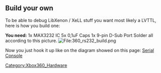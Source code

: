 ## Build your own

To be able to debug LibXenon / XeLL stuff you want most likely a LVTTL,
here is how you build one:

**You need:**
1x MAX3232 IC
5x 0,1uF Caps
1x 9-pin D-Sub Port
Solder all according to this picture.
![<File:360_rs232_build.png>](360_rs232_build.png
"File:360_rs232_build.png")

Now you just hook it up like on the diagram showed on this page: [Serial
Console](Serial_Console "wikilink")

[Category:Xbox360_Hardware](Category_Xbox360_Hardware.md "wikilink")